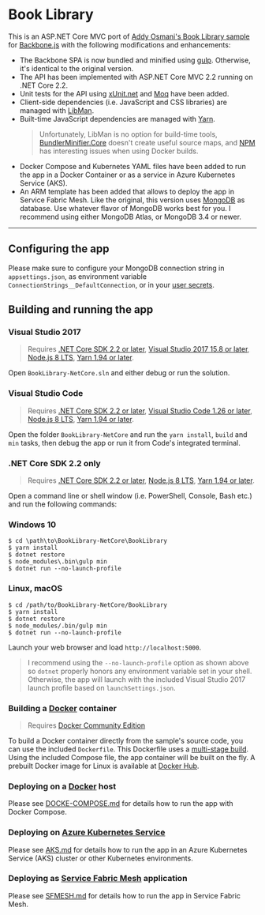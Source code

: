 # Book Library
This is an ASP.NET Core MVC port of [Addy Osmani's Book Library sample](https://github.com/addyosmani/backbone-fundamentals/tree/gh-pages/practicals/exercise-2)
for [Backbone.js](http://backbonejs.org/) with the following modifications and enhancements:
- The Backbone SPA is now bundled and minified using [gulp](http://gulpjs.com/). Otherwise, it's identical to the original version.
- The API has been implemented with ASP.NET Core MVC 2.2 running on .NET Core 2.2. 
- Unit tests for the API using [xUnit.net](https://github.com/xunit/xunit) and [Moq](https://github.com/moq/moq4) have been added.
- Client-side dependencies (i.e. JavaScript and CSS libraries) are managed with [LibMan](https://github.com/aspnet/LibraryManager/).
- Built-time JavaScript dependencies are managed with [Yarn]((https://yarnpkg.com/en/)). 
    >Unfortunately, LibMan is no option for build-time tools, [BundlerMinifier.Core](https://github.com/madskristensen/BundlerMinifier) doesn't create useful source maps, and [NPM](https://www.npmjs.com/) has interesting issues when using Docker builds.   
- Docker Compose and Kubernetes YAML files have been added to run the app in a Docker Container or as a service in Azure Kubernetes Service (AKS). 
- An ARM template has been added that allows to deploy the app in Service Fabric Mesh.
Like the original, this version uses [MongoDB](https://www.mongodb.com/) as database. Use whatever flavor of MongoDB works best for you. I recommend using either MongoDB Atlas, or MongoDB 3.4 or newer.

****
## Configuring the app
Please make sure to configure your MongoDB connection string in `appsettings.json`, as environment variable  `ConnectionStrings__DefaultConnection`, or in your [user secrets](https://docs.microsoft.com/en-us/aspnet/core/security/app-secrets).

## Building and running the app

### Visual Studio 2017
>Requires [.NET Core SDK 2.2 or later](https://www.microsoft.com/net/download/core), [Visual Studio 2017 15.8 or later](https://www.visualstudio.com/download), [Node.js 8 LTS](https://nodejs.org/en/download/), [Yarn 1.94 or later](https://yarnpkg.com/en/).

Open `BookLibrary-NetCore.sln` and either debug or run the solution.

### Visual Studio Code
>Requires [.NET Core SDK 2.2 or later](https://www.microsoft.com/net/download/core), [Visual Studio Code 1.26 or later](https://www.visualstudio.com/download), [Node.js 8 LTS](https://nodejs.org/en/download/), [Yarn 1.94 or later](https://yarnpkg.com/en/).
 
Open the folder `BookLibrary-NetCore` and run the `yarn install`,  `build` and `min` tasks, then debug the app or run it from Code's integrated terminal.

### .NET Core SDK 2.2 only
>Requires [.NET Core SDK 2.2 or later](https://www.microsoft.com/net/download/core), [Node.js 8 LTS](https://nodejs.org/en/download/), [Yarn 1.94 or later](https://yarnpkg.com/en/).

Open a command line or shell window (i.e. PowerShell, Console, Bash etc.) and run the following commands:

### Windows 10
```
$ cd \path\to\BookLibrary-NetCore\BookLibrary
$ yarn install
$ dotnet restore
$ node_modules\.bin\gulp min
$ dotnet run --no-launch-profile
```

### Linux, macOS
```
$ cd /path/to/BookLibrary-NetCore/BookLibrary
$ yarn install
$ dotnet restore
$ node_modules/.bin/gulp min
$ dotnet run --no-launch-profile
```

Launch your web browser and load `http://localhost:5000`. 

>I recommend using the `--no-launch-profile` option as shown above so `dotnet` properly honors any environment variable set in your shell. 
>Otherwise, the app will launch with the included Visual Studio 2017 launch profile based on `launchSettings.json`.

### Building a [Docker](https://www.docker.com/community-edition) container
>Requires [Docker Community Edition](https://store.docker.com/search?type=edition&offering=community)

To build a Docker container directly from the sample's source code, you can use the included `Dockerfile`. This Dockerfile uses a [multi-stage build](https://docs.docker.com/engine/userguide/eng-image/multistage-build/). Using the included Compose file, the 
app container will be built on the fly. A prebuilt Docker image for Linux is available at [Docker Hub](https://hub.docker.com/r/joergjo/booklibrary-netcore/). 

### Deploying on a [Docker](https://www.docker.com/community-edition) host
Please see [DOCKE-COMPOSE.md](DOCKER-COMPOSE.md) for details how to run the app with Docker Compose.

### Deploying on [Azure Kubernetes Service](https://docs.microsoft.com/en-us/azure/aks/)
Please see [AKS.md](AKS.md) for details how to run the app in an Azure Kubernetes Service (AKS) cluster or other Kubernetes environments.

### Deploying as [Service Fabric Mesh](https://docs.microsoft.com/en-us/azure/service-fabric-mesh/) application
Please see [SFMESH.md](SFMESH.md) for details how to run the app in Service Fabric Mesh.
